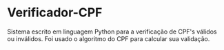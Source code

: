 # Verificador-CPF
Sistema escrito em linguagem Python para a verificação de CPF's válidos ou inválidos. Foi usado o algoritmo do CPF para calcular sua validação.
